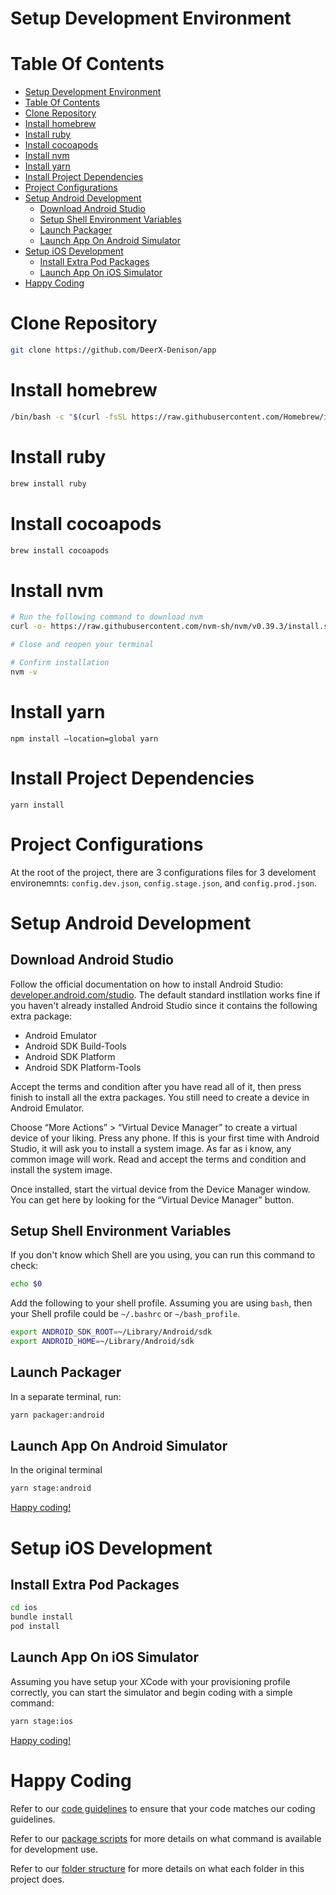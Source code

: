 # Setup Development Environment

# Table Of Contents

- [Setup Development Environment](#setup-development-environment)
- [Table Of Contents](#table-of-contents)
- [Clone Repository](#clone-repository)
- [Install homebrew](#install-homebrew)
- [Install ruby](#install-ruby)
- [Install cocoapods](#install-cocoapods)
- [Install nvm](#install-nvm)
- [Install yarn](#install-yarn)
- [Install Project Dependencies](#install-project-dependencies)
- [Project Configurations](#project-configurations)
- [Setup Android Development](#setup-android-development)
  - [Download Android Studio](#download-android-studio)
  - [Setup Shell Environment Variables](#setup-shell-environment-variables)
  - [Launch Packager](#launch-packager)
  - [Launch App On Android Simulator](#launch-app-on-android-simulator)
- [Setup iOS Development](#setup-ios-development)
  - [Install Extra Pod Packages](#install-extra-pod-packages)
  - [Launch App On iOS Simulator](#launch-app-on-ios-simulator)
- [Happy Coding](#happy-coding)

# Clone Repository

```bash
git clone https://github.com/DeerX-Denison/app
```

# Install homebrew

```bash
/bin/bash -c "$(curl -fsSL https://raw.githubusercontent.com/Homebrew/install/HEAD/install.sh)"
```

# Install ruby

```bash
brew install ruby
```

# Install cocoapods

```bash
brew install cocoapods
```

# Install nvm

```bash
# Run the following command to download nvm
curl -o- https://raw.githubusercontent.com/nvm-sh/nvm/v0.39.3/install.sh | bash

# Close and reopen your terminal

# Confirm installation
nvm -v
```

# Install yarn

```
npm install —location=global yarn
```

# Install Project Dependencies

```
yarn install
```

# Project Configurations

At the root of the project, there are 3 configurations files for 3 develoment environemnts: `config.dev.json`, `config.stage.json`, and `config.prod.json`.

# Setup Android Development

## Download Android Studio

Follow the official documentation on how to install Android Studio: [developer.android.com/studio](https://developer.android.com/studio). The default standard instllation works fine if you haven't already installed Android Studio since it contains the following extra package:

- Android Emulator
- Android SDK Build-Tools
- Android SDK Platform
- Android SDK Platform-Tools

Accept the terms and condition after you have read all of it, then press finish to install all the extra packages. You still need to create a device in Android Emulator.

Choose “More Actions” > “Virtual Device Manager” to create a virtual device of your liking. Press any phone. If this is your first time with Android Studio, it will ask you to install a system image. As far as i know, any common image will work. Read and accept the terms and condition and install the system image.

Once installed, start the virtual device from the Device Manager window. You can get here by looking for the “Virtual Device Manager” button.

## Setup Shell Environment Variables

If you don't know which Shell are you using, you can run this command to check:

```bash
echo $0
```

Add the following to your shell profile. Assuming you are using `bash`, then your Shell profile could be `~/.bashrc` or `~/bash_profile`.

```bash
export ANDROID_SDK_ROOT=~/Library/Android/sdk
export ANDROID_HOME=~/Library/Android/sdk
```

## Launch Packager

In a separate terminal, run:

```bash
yarn packager:android
```

## Launch App On Android Simulator

In the original terminal

```bash
yarn stage:android
```

[Happy coding!](#happy-coding)

# Setup iOS Development

## Install Extra Pod Packages

```bash
cd ios
bundle install
pod install
```

## Launch App On iOS Simulator

Assuming you have setup your XCode with your provisioning profile correctly, you can start the simulator and begin coding with a simple command:

```bash
yarn stage:ios
```

[Happy coding!](#happy-coding)

# Happy Coding

Refer to our [code guidelines](code-guidelines.md) to ensure that your code matches our coding guidelines.

Refer to our [package scripts](package-scripts.md) for more details on what command is available for development use.

Refer to our [folder structure](folder-structure.md) for more details on what each folder in this project does.

